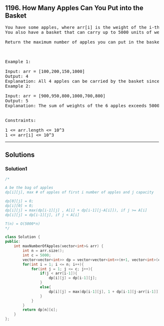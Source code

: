 ## 1196. How Many Apples Can You Put into the Basket

<pre>
You have some apples, where arr[i] is the weight of the i-th apple.  
You also have a basket that can carry up to 5000 units of weight.

Return the maximum number of apples you can put in the basket.

 

Example 1:

Input: arr = [100,200,150,1000]
Output: 4
Explanation: All 4 apples can be carried by the basket since their sum of weights is 1450.
Example 2:

Input: arr = [900,950,800,1000,700,800]
Output: 5
Explanation: The sum of weights of the 6 apples exceeds 5000 so we choose any 5 of them.
 

Constraints:

1 <= arr.length <= 10^3
1 <= arr[i] <= 10^3
</pre>

----------------------------------------------------------------

## Solutions
### Solution1
```c++
/*

A be the bag of apples
dp[i][j], max # of apples of first i number of apples and j capacity

dp[0][j] = 0;
dp[i][0] = 0;
dp[i][j] = max(dp[i-1][j] , A[i] + dp[i-1][j-A[i]]), if j >= A[i]
dp[i][j] = dp[i-1][j], if j < A[i]

T(n) = O(5000*n)
*/

class Solution {
public:
    int maxNumberOfApples(vector<int>& arr) {
        int n = arr.size();
        int c = 5000;
        vector<vector<int>> dp = vector<vector<int>>(n+1, vector<int>(c+1, 0));
        for(int i = 1; i <= n; i++){
            for(int j = 1; j <= c; j++){
                if(j < arr[i-1]){
                    dp[i][j] = dp[i-1][j];
                }
                else{
                    dp[i][j] = max(dp[i-1][j], 1 + dp[i-1][j-arr[i-1]]);
                }
            }
        }
        return dp[n][c];
    }
};

```
